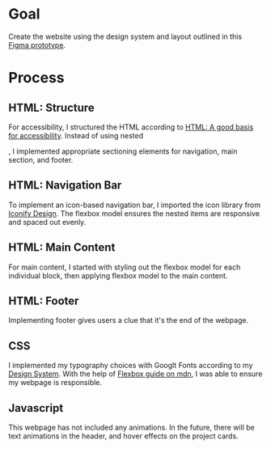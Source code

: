 # Goal
Create the website using the design system and layout outlined in this [Figma prototype](https://www.figma.com/proto/K9HdfG1294xJ448wJaUJcT/FWD-Portal?page-id=8%3A2&node-id=13%3A109&viewport=433%2C463%2C0.15&scaling=contain).

# Process

## HTML: Structure
For accessibility, I structured the HTML according to [HTML: A good basis for accessibility](https://developer.mozilla.org/en-US/docs/Learn/Accessibility/HTML). Instead of using nested <div>, I implemented appropriate sectioning elements for navigation, main section, and footer. 

## HTML: Navigation Bar
To implement an icon-based navigation bar, I imported the icon library from [Iconify Design](https://iconify.design/). The flexbox model ensures the nested items are responsive and spaced out evenly.

## HTML: Main Content
For main content, I started with styling out the flexbox model for each individual block, then applying flexbox model to the main content.

## HTML: Footer
Implementing footer gives users a clue that it's the end of the webpage.

## CSS
I implemented my typography choices with Googlt Fonts according to my [Design System](https://www.figma.com/proto/K9HdfG1294xJ448wJaUJcT/FWD-Portal?page-id=0%3A1&node-id=1%3A2&viewport=414%2C533%2C0.18&scaling=scale-down). With the help of [Flexbox guide on mdn](https://developer.mozilla.org/en-US/docs/Learn/CSS/CSS_layout/Flexbox), I was able to ensure my webpage is responsible.

## Javascript
This webpage has not included any animations. In the future, there will be text animations in the header, and hover effects on the project cards.